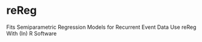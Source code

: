 # reReg
Fits Semiparametric Regression Models for Recurrent Event Data Use reReg With (In) R Software
